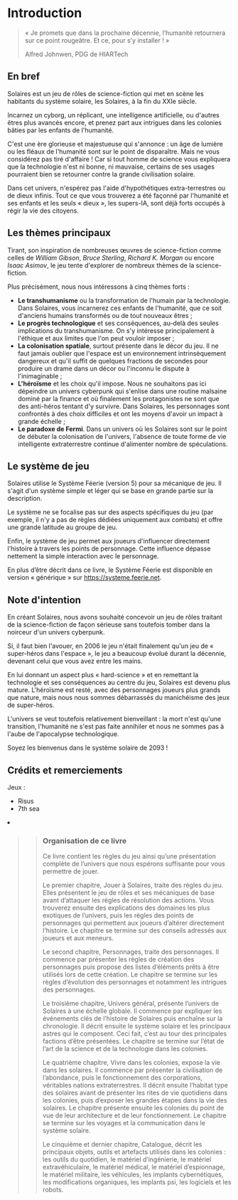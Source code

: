 # Introduction
> « Je promets que dans la prochaine décennie, l’humanité retournera sur ce point rougeâtre. Et ce, pour s’y installer ! »
>
> Alfred Johnwen, PDG de HIARTech

## En bref
Solaires est un jeu de rôles de science-fiction qui met en scène les habitants du système solaire, les Solaires, à la fin du XXIe siècle.

Incarnez un cyborg, un réplicant, une intelligence artificielle, ou d'autres êtres plus avancés encore, et prenez part aux intrigues dans les colonies bâties par les enfants de l'humanité.

C'est une ère glorieuse et majestueuse qui s'annonce : un âge de lumière ou les fléaux de l'humanité sont sur le point de disparaître. Mais ne vous considérez pas tiré d'affaire ! Car si tout homme de science vous expliquera que la technologie n'est ni bonne, ni mauvaise, certains de ses usages pourraient bien se retourner contre la grande civilisation solaire.

Dans cet univers, n'espérez pas l'aide d'hypothétiques extra-terrestres ou de dieux infinis. Tout ce que vous trouverez a été façonné par l'humanité et ses enfants et les seuls « dieux », les supers-IA, sont déjà forts occupés à régir la vie des citoyens.

## Les thèmes principaux
Tirant, son inspiration de nombreuses œuvres de science-fiction comme celles de *William Gibson*, *Bruce Sterling*, *Richard K. Morgan* ou encore *Isaac Asimov*, le jeu tente d'explorer de nombreux thèmes de la science-fiction.

Plus précisément, nous nous intéressons à cinq thèmes forts :
* **Le transhumanisme** ou la transformation de l'humain par la technologie. Dans Solaires, vous incarnerez ces enfants de l'humanité, que ce soit d'anciens humains transformés ou de tout nouveaux êtres ;
* **Le progrès technologique** et ses conséquences, au-delà des seules implications du transhumanisme. On s'y intéresse principalement à l'éthique et aux limites que l'on peut vouloir imposer ;
* **La colonisation spatiale**, surtout présente dans le décor du jeu. Il ne faut jamais oublier que l'espace est un environnement intrinsèquement dangereux et qu'il suffit de quelques fractions de secondes pour produire un drame dans un décor ou l'inconnu le dispute à l'inimaginable ;
* **L'héroïsme** et les choix qu'il impose. Nous ne souhaitons pas ici dépeindre un univers cyberpunk qui s'enlise dans une routine malsaine dominé par la finance et où finalement les protagonistes ne sont que des anti-héros tentant d'y survivre. Dans Solaires, les personnages sont confrontés à des choix difficiles et ont les moyens d'avoir un impact à grande échelle ;
* **Le paradoxe de Fermi**. Dans un univers où les Solaires sont sur le point de débuter la colonisation de l'univers, l'absence de toute forme de vie intelligente extraterrestre continue d'alimenter nombre de spéculations.

## Le système de jeu
Solaires utilise le Système Féerie (version 5) pour sa mécanique de jeu. Il s'agit d'un système simple et léger qui se base en grande partie sur la description.

Le système ne se focalise pas sur des aspects spécifiques du jeu (par exemple, il n'y a pas de règles dédiées uniquement aux combats) et offre une grande latitude au groupe de jeu.

Enfin, le système de jeu permet aux joueurs d'influencer directement l'histoire à travers les points de personnage. Cette influence dépasse nettement la simple interaction avec le personnage.

En plus d’être décrit dans ce livre, le Système Féerie est disponible en version « générique » sur https://systeme.feerie.net.

## Note d'intention
En créant Solaires, nous avons souhaité concevoir un jeu de rôles traitant de la science-fiction de façon sérieuse sans toutefois tomber dans la noirceur d'un univers cyberpunk.

Si, il faut bien l'avouer, en 2006 le jeu n'était finalement qu'un jeu de « super-héros dans l'espace », le jeu a beaucoup évolué durant la décennie, devenant celui que vous avez entre les mains.

En lui donnant un aspect plus « hard-science » et en remettant la technologie et ses conséquences au centre du jeu, Solaires est devenu plus mature. L'héroïsme est resté, avec des personnages joueurs plus grands que nature, mais nous nous sommes débarrassés du manichéisme des jeux de super-héros.

L'univers se veut toutefois relativement bienveillant : la mort n'est qu'une transition, l'humanité ne s'est pas faite annihiler et nous ne sommes pas à l'aube de l'apocalypse technologique.

Soyez les bienvenus dans le système solaire de 2093 !

## Crédits et remerciements
Jeux :
* Risus
* 7th sea
 <li>

 </li>


>> ### Organisation de ce livre
>> Ce livre contient les règles du jeu ainsi qu’une présentation complète de l’univers que nous espérons suffisante pour vous permettre de jouer.
>> 
>> Le premier chapitre, Jouer à Solaires, traite des règles du jeu. Elles présentent le jeu de rôles et ses mécaniques de base avant d’attaquer les règles de résolution des actions. Vous trouverez ensuite des explications des domaines les plus exotiques de l’univers, puis les règles des points de personnages qui permettent aux joueurs d’altérer directement l’histoire. Le chapitre se termine sur des conseils adressés aux joueurs et aux meneurs.
>> 
>> Le second chapitre, Personnages, traite des personnages. Il commence par présenter les règles de création des personnages puis propose des listes d’éléments prêts à être utilisés lors de cette création. Le chapitre se termine sur les règles d’évolution des personnages et notamment les intrigues des personnages.
>> 
>> Le troisième chapitre, Univers général, présente l’univers de Solaires à une échelle globale. Il commence par expliquer les événements clés de l’histoire de Solaires puis enchaîne sur la chronologie. Il décrit ensuite le système solaire et les principaux astres qui le composent. Ceci fait, c’est au tour des principales factions d’être présentées. Le chapitre se termine sur l’état de l’art de la science et de la technologie dans les colonies.
>> 
>> Le quatrième chapitre, Vivre dans les colonies, expose la vie dans les solaires. Il commence par présenter la civilisation de l’abondance, puis le fonctionnement des corporations, véritables nations extraterrestres. Il décrit ensuite l’habitat type des solaires avant de présenter les rites de vie quotidiens dans les colonies, puis d’exposer les grandes étapes dans la vie des solaires. Le chapitre présente ensuite les colonies du point de vue de leur architecture et de leur fonctionnement. Le chapitre se termine sur les voyages et la communication dans le système solaire.
>> 
>> Le cinquième et dernier chapitre, Catalogue, décrit les principaux objets, outils et artefacts utilisés dans les colonies : les outils du quotidien, le matériel d’ingénierie, le matériel extravéhiculaire, le matériel médical, le matériel d’espionnage, le matériel militaire, les véhicules, les implants cybernétiques, les modifications organiques, les implants psi, les logiciels et les robots.

